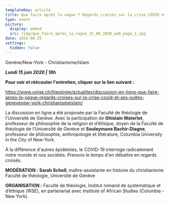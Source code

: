 ```yaml
---
templateKey: article
title: Que faire après la vague ? Regards croisés sur la crise COVID et ses suites
type: event
picture:
  display: embed
  src: /img/que_faire_apres_la_vague_15_06_2020_web_page_1.jpg
date: 2020-08-25
settings:
  hidden: false
---
```

Genève/New-York - Christianisme/Islam

***Lundi 15 juin 2020 | 18h***

**Pour voir et réécouter l'entretien, cliquer sur le lien suivant :**

https://www.unige.ch/theologie/actualites/discussion-en-ligne-que-faire-apres-la-vague-regards-croises-sur-la-crise-covid-et-ses-suites-genevenew-york-christianismeislam/

La discussion en ligne a été proposée par la Faculté de théologie de l'Université de Genève. Avec la participation de **Ghislain Waterlot**, professeur de philosophie de la religion et d’éthique, doyen de la Faculté de théologie de l’Université de Genève et **Souleymane Bachir-Diagne**, professeur de philosophie, anthropologie et littérature, Columbia University in the City of New-York.

À la différence d'autres épidémies, le COVID-19 interroge radicalement notre monde et nos sociétés. Prenons le temps d'en débattre en regards croisés.

**MODÉRATION :**  **Sarah Scholl**, maître-assistante en histoire du christianisme Faculté de théologie, Université de Genève

**ORGANISATION :** Faculté de théologie, Institut romand de systématique et d’éthique (IRSE), en partenariat avec Institute of African Studies (Columbia - New York).
